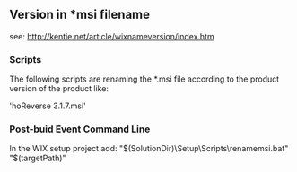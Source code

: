 ## Version in *msi filename

see: http://kentie.net/article/wixnameversion/index.htm

### Scripts

The following scripts are renaming the *.msi file according to the product version of the product like:

'hoReverse 3.1.7.msi'

### Post-buid Event Command Line

In the WIX setup project add:
"$(SolutionDir)\Setup\Scripts\renamemsi.bat" "$(targetPath)"